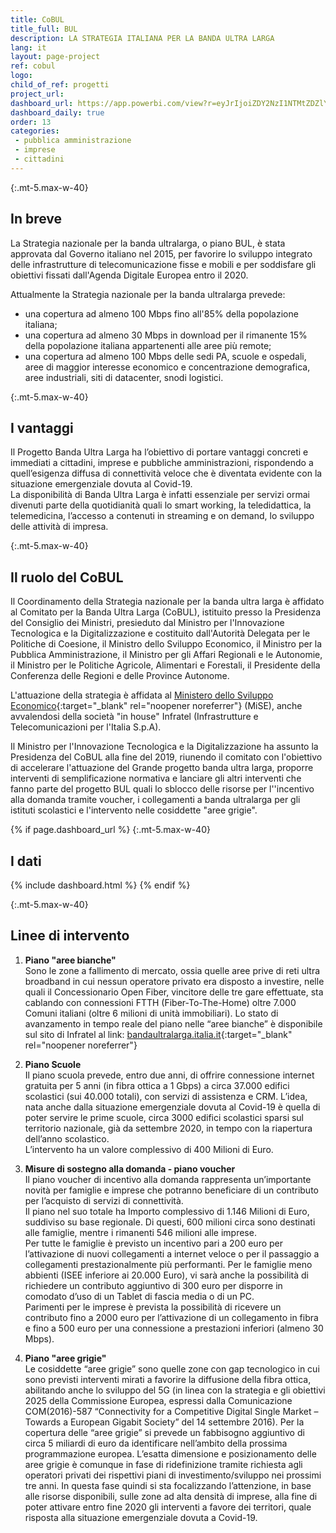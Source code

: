 ```yaml
---
title: CoBUL
title_full: BUL
description: LA STRATEGIA ITALIANA PER LA BANDA ULTRA LARGA
lang: it
layout: page-project
ref: cobul
logo: 
child_of_ref: progetti
project_url: 
dashboard_url: https://app.powerbi.com/view?r=eyJrIjoiZDY2NzI1NTMtZDZlYS00YWNmLWJkNWEtNTdkOWQ2Zjc2MGI1IiwidCI6ImFmZDBhNzVjLTg2NzEtNGNjZS05MDYxLTJjYTBkOTJlNDIyZiIsImMiOjh9
dashboard_daily: true
order: 13
categories:
 - pubblica amministrazione
 - imprese
 - cittadini
---
```


{:.mt-5.max-w-40}
## In breve

La Strategia nazionale per la banda ultralarga, o piano BUL, è stata approvata dal Governo italiano nel 2015, per favorire lo sviluppo integrato delle infrastrutture di telecomunicazione fisse e mobili e per soddisfare gli obiettivi fissati dall'Agenda Digitale Europea entro il 2020.

Attualmente la Strategia nazionale per la banda ultralarga prevede: 
* una copertura ad almeno 100 Mbps fino all'85% della popolazione italiana;
* una copertura ad almeno 30 Mbps in download per il rimanente 15% della popolazione italiana appartenenti alle aree più remote;
* una copertura ad almeno 100 Mbps delle sedi PA, scuole e ospedali, aree di maggior interesse economico e concentrazione demografica, aree industriali, siti di datacenter, snodi logistici.

{:.mt-5.max-w-40}
## I vantaggi

Il Progetto Banda Ultra Larga ha l’obiettivo di portare vantaggi concreti e immediati a cittadini, imprese e pubbliche amministrazioni, rispondendo a quell’esigenza diffusa di connettività veloce che è diventata evidente con la situazione emergenziale dovuta al Covid-19.  
La disponibilità di Banda Ultra Larga è infatti essenziale per servizi ormai divenuti parte della quotidianità quali lo smart working, la teledidattica, la telemedicina, l’accesso a contenuti in streaming e on demand, lo sviluppo delle attività di impresa.  

{:.mt-5.max-w-40}
## Il ruolo del CoBUL

Il Coordinamento della Strategia nazionale per la banda ultra larga è affidato al Comitato per la Banda Ultra Larga (CoBUL), istituito presso la Presidenza del Consiglio dei Ministri, presieduto dal Ministro per l'Innovazione Tecnologica e la Digitalizzazione e costituito dall'Autorità Delegata per le Politiche di Coesione, il Ministro dello Sviluppo Economico, il Ministro per la Pubblica Amministrazione, il Ministro per gli Affari Regionali e le Autonomie, il Ministro per le Politiche Agricole, Alimentari e Forestali, il Presidente della Conferenza delle Regioni e delle Province Autonome.


L'attuazione della strategia è affidata al [Ministero dello Sviluppo Economico](https://www.mise.gov.it/index.php/it/){:target="_blank" rel="noopener noreferrer"} (MiSE), anche avvalendosi della società "in house" Infratel (Infrastrutture e Telecomunicazioni per l'Italia S.p.A). 

Il Ministro per l'Innovazione Tecnologica e la Digitalizzazione ha assunto la Presidenza del CoBUL alla fine del 2019, riunendo il comitato con l'obiettivo di accelerare l'attuazione del Grande progetto banda ultra larga, proporre interventi di semplificazione normativa e lanciare gli altri interventi che fanno parte del progetto BUL quali lo sblocco delle risorse per l''incentivo alla domanda tramite voucher, i collegamenti a banda ultralarga per gli istituti scolastici e l'intervento nelle cosiddette "aree grigie".  

{% if page.dashboard_url %}
{:.mt-5.max-w-40}
## I dati

{% include dashboard.html %}
{% endif %}

{:.mt-5.max-w-40}
## Linee di intervento

1. **Piano "aree bianche"**  
Sono le zone a fallimento di mercato, ossia quelle aree prive di reti ultra broadband in cui nessun operatore privato era disposto a investire, nelle quali il Concessionario Open Fiber, vincitore delle tre gare effettuate,  sta cablando con connessioni FTTH (Fiber-To-The-Home) oltre 7.000 Comuni italiani (oltre 6 milioni di unità immobiliari).
Lo stato di avanzamento in tempo reale del piano nelle “aree bianche” è disponibile sul sito di Infratel al link: [bandaultralarga.italia.it](http://bandaultralarga.italia.it){:target="_blank" rel="noopener noreferrer"}  

2. **Piano Scuole**  
Il piano scuola prevede, entro due anni, di offrire connessione internet gratuita per 5 anni (in fibra ottica a 1 Gbps) a circa 37.000 edifici scolastici (sui 40.000 totali), con servizi di assistenza e CRM. L’idea, nata anche dalla situazione emergenziale dovuta al Covid-19 è quella di poter servire le prime scuole, circa 3000 edifici scolastici sparsi sul territorio nazionale, già da settembre 2020, in tempo con la riapertura dell’anno scolastico.  
L’intervento ha un valore complessivo di 400 Milioni di Euro.  

3. **Misure di sostegno alla domanda - piano voucher**  
Il piano voucher di incentivo alla domanda rappresenta un’importante novità per famiglie e imprese che potranno beneficiare di un contributo per l’acquisto di servizi di connettività.  
Il piano nel suo totale ha Importo complessivo di 1.146 Milioni di Euro, suddiviso su base regionale. Di questi, 600 milioni circa sono destinati alle famiglie, mentre i rimanenti 546 milioni alle imprese.  
Per tutte le famiglie è previsto un incentivo pari a 200 euro per l’attivazione di nuovi collegamenti a internet veloce o per il passaggio a collegamenti prestazionalmente più performanti. Per le famiglie meno abbienti (ISEE inferiore ai 20.000 Euro), vi sarà anche la possibilità di richiedere un contributo aggiuntivo di 300 euro per disporre in comodato d’uso di un Tablet di fascia media o di un PC.  
Parimenti per le imprese è prevista la possibilità di ricevere un contributo fino a 2000 euro per l’attivazione di un collegamento in fibra e fino a 500 euro per una connessione a prestazioni inferiori (almeno 30 Mbps).  

1. **Piano "aree grigie"**  
Le cosiddette “aree grigie” sono quelle zone con gap tecnologico in cui sono previsti interventi mirati a favorire la diffusione della fibra ottica, abilitando anche lo sviluppo del 5G (in linea con la strategia e gli obiettivi 2025 della Commissione Europea, espressi dalla Comunicazione COM(2016)-587 “Connectivity for a Competitive Digital Single Market – Towards a European Gigabit Society” del 14 settembre 2016). 
Per la copertura delle “aree grigie” si prevede un fabbisogno aggiuntivo di circa 5 miliardi di euro da identificare nell’ambito della prossima programmazione europea. L’esatta dimensione e posizionamento delle aree grigie è comunque in fase di ridefinizione tramite richiesta agli operatori privati dei rispettivi piani di investimento/sviluppo nei prossimi tre anni. 
In questa fase quindi si sta focalizzando l’attenzione, in base alle risorse disponibili, sulle zone ad alta densità di imprese, alla fine di poter attivare entro fine 2020 gli interventi a favore dei territori, quale risposta alla situazione emergenziale dovuta a Covid-19.  
